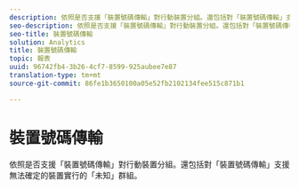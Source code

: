 ```yaml
---
description: 依照是否支援「裝置號碼傳輸」對行動裝置分組。還包括對「裝置號碼傳輸」支援無法確定的裝置實行的「未知」群組。
seo-description: 依照是否支援「裝置號碼傳輸」對行動裝置分組。還包括對「裝置號碼傳輸」支援無法確定的裝置實行的「未知」群組。
seo-title: 裝置號碼傳輸
solution: Analytics
title: 裝置號碼傳輸
topic: 報表
uuid: 96742fb4-3b26-4cf7-8599-925aubee7e87
translation-type: tm+mt
source-git-commit: 86fe1b3650100a05e52fb2102134fee515c871b1

---
```



# 裝置號碼傳輸

依照是否支援「裝置號碼傳輸」對行動裝置分組。還包括對「裝置號碼傳輸」支援無法確定的裝置實行的「未知」群組。

